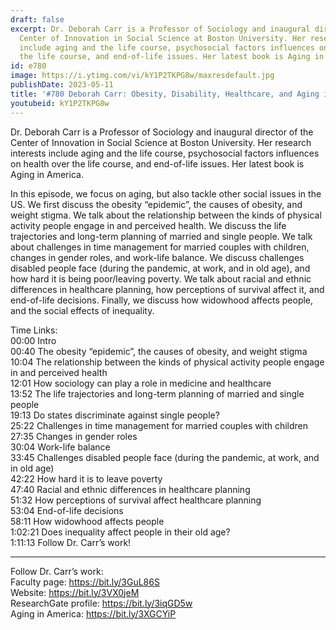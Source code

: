 ```yaml
---
draft: false
excerpt: Dr. Deborah Carr is a Professor of Sociology and inaugural director of the
  Center of Innovation in Social Science at Boston University. Her research interests
  include aging and the life course, psychosocial factors influences on health over
  the life course, and end-of-life issues. Her latest book is Aging in America.
id: e780
image: https://i.ytimg.com/vi/kY1P2TKPG8w/maxresdefault.jpg
publishDate: 2023-05-11
title: '#780 Deborah Carr: Obesity, Disability, Healthcare, and Aging in America'
youtubeid: kY1P2TKPG8w
---
```

Dr. Deborah Carr is a Professor of Sociology and inaugural director of the Center of Innovation in Social Science at Boston University. Her research interests include aging and the life course, psychosocial factors influences on health over the life course, and end-of-life issues. Her latest book is Aging in America.

In this episode, we focus on aging, but also tackle other social issues in the US. We first discuss the obesity “epidemic”, the causes of obesity, and weight stigma. We talk about the relationship between the kinds of physical activity people engage in and perceived health. We discuss the life trajectories and long-term planning of married and single people. We talk about challenges in time management for married couples with children, changes in gender roles, and work-life balance. We discuss challenges disabled people face (during the pandemic, at work, and in old age), and how hard it is being poor/leaving poverty. We talk about racial and ethnic differences in healthcare planning, how perceptions of survival affect it, and end-of-life decisions. Finally, we discuss how widowhood affects people, and the social effects of inequality.

Time Links:  
00:00 Intro  
00:40  The obesity “epidemic”, the causes of obesity, and weight stigma  
10:04  The relationship between the kinds of physical activity people engage in and perceived health  
12:01  How sociology can play a role in medicine and healthcare  
13:52  The life trajectories and long-term planning of married and single people  
19:13  Do states discriminate against single people?  
25:22  Challenges in time management for married couples with children  
27:35  Changes in gender roles  
30:04  Work-life balance  
33:45  Challenges disabled people face (during the pandemic, at work, and in old age)  
42:22  How hard it is to leave poverty  
47:40  Racial and ethnic differences in healthcare planning  
51:32  How perceptions of survival affect healthcare planning  
53:04  End-of-life decisions  
58:11  How widowhood affects people  
1:02:21  Does inequality affect people in their old age?  
1:11:13  Follow Dr. Carr’s work!

---

Follow Dr. Carr’s work:  
Faculty page: https://bit.ly/3GuL86S  
Website: https://bit.ly/3VX0jeM  
ResearchGate profile: https://bit.ly/3iqGD5w  
Aging in America: https://bit.ly/3XGCYiP
